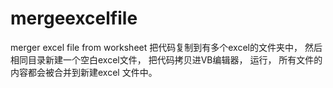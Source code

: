# mergeexcelfile
merger excel file from worksheet
把代码复制到有多个excel的文件夹中， 然后相同目录新建一个空白excel文件， 把代码拷贝进VB编辑器， 运行， 所有文件的内容都会被合并到新建excel 文件中。